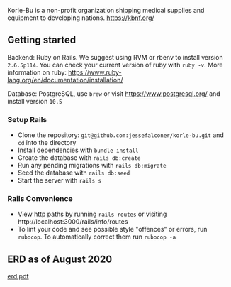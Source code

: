 Korle-Bu is a non-profit organization shipping medical supplies and equipment to developing nations. https://kbnf.org/

## Getting started
  Backend: Ruby on Rails. We suggest using RVM or rbenv to install version `2.6.5p114`. You can check your current version of ruby with `ruby -v`. More information on ruby: https://www.ruby-lang.org/en/documentation/installation/
  
  Database: PostgreSQL, use  `brew` or visit https://www.postgresql.org/ and install version `10.5`

### Setup Rails
* Clone the repository: `git@github.com:jessefalconer/korle-bu.git` and `cd` into the directory
* Install dependencies with `bundle install`
* Create the database with `rails db:create`
* Run any pending migrations with `rails db:migrate`
* Seed the database with `rails db:seed`
* Start the server with `rails s`

### Rails Convenience
* View http paths by running `rails routes` or visiting http://localhost:3000/rails/info/routes
* To lint your code and see possible style "offences" or errors, run `rubocop`. To automatically correct them run `rubocop -a`

## ERD as of August 2020
[erd.pdf](https://github.com/jessefalconer/korle-bu/files/5180316/erd.pdf)
